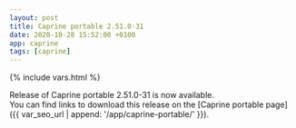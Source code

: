 ```yaml
---
layout: post
title: Caprine portable 2.51.0-31
date: 2020-10-28 15:52:00 +0100
app: caprine
tags: [caprine]
---
```

{% include vars.html %}

Release of Caprine portable 2.51.0-31 is now available.<br />
You can find links to download this release on the [Caprine portable page]({{ var_seo_url | append: '/app/caprine-portable/' }}).
